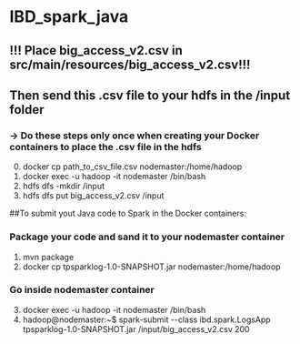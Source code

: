 # IBD_spark_java

## !!! Place big_access_v2.csv in src/main/resources/big_access_v2.csv!!!
## Then send this .csv file to your hdfs in the /input folder
### -> Do these steps only once when creating your Docker containers to place the .csv file in the hdfs

 0) docker cp path_to_csv_file.csv nodemaster:/home/hadoop
 1) docker exec -u hadoop -it nodemaster /bin/bash
 2) hdfs dfs -mkdir /input
 3) hdfs dfs put big_access_v2.csv /input
 

##To submit yout Java code to Spark in the Docker containers:

### Package your code and sand it to your nodemaster container
 1) mvn package
 2) docker cp tpsparklog-1.0-SNAPSHOT.jar nodemaster:/home/hadoop

### Go inside nodemaster container
3) docker exec -u hadoop -it nodemaster /bin/bash
4) hadoop@nodemaster:~$ spark-submit --class ibd.spark.LogsApp tpsparklog-1.0-SNAPSHOT.jar /input/big_access_v2.csv 200


